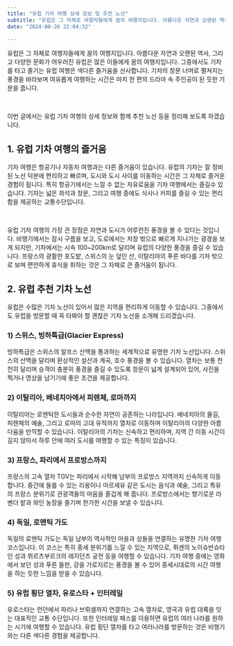 ```yaml
---
title: "유럽 기차 여행 상세 정보 및 추천 노선"
subtitle: "유럽은 그 자체로 여행자들에게 꿈의 여행지입니다. 아름다운 자연과 오랜된 역사, 그리고 다양한 문화가 어우러진 유럽은 많은 이들에게 꿈의 여행지입니다. 그중에서도 기차를 타고 즐기는 유럽 여행은 색다른 즐거움을 선사합니다. 기차의 창문 너머로 펼쳐지는 풍경을 바라보며 여유롭게 여행하는 시간은 마치 한 편의 드라마 속 주인공이 된 듯한 기분을 줍니다. 이번 글에서는 유럽 기차 여행의 상세 정보와 함께 추천 노선 등을 정리해 보도록 하겠습니다."
date: "2024-08-26 22:04:32"

---
```




<p>유럽은 그 자체로 여행자들에게 꿈의 여행지입니다. 아름다운 자연과 오랜된 역사, 그리고 다양한 문화가 어우러진 유럽은 많은 이들에게 꿈의 여행지입니다. 그중에서도 기차를 타고 즐기는 유럽 여행은 색다른 즐거움을 선사합니다. 기차의 창문 너머로 펼쳐지는 풍경을 바라보며 여유롭게 여행하는 시간은 마치 한 편의 드라마 속 주인공이 된 듯한 기분을 줍니다.</p>
<br />
<p>이번 글에서는 유럽 기차 여행의 상세 정보와 함께 추천 노선 등을 정리해 보도록 하겠습니다.</p>

<h2>1. 유럽 기차 여행의 즐거움</h2>
<p>기차 여행은 항공기나 자동차 여행과는 다른 즐거움이 있습니다. 유럽의 기차는 잘 정비된 노선 덕분에 편리하고 빠르며, 도시와 도시 사이를 이동하는 시간은 그 자체로 즐거운 경험이 됩니다. 특히 항공기에서는 느낄 수 없는 자유로움을 기차 여행에서는 즐길수 있습니다. 기차는 넓은 좌석과 창문, 그리고 여행 중에도 식사나 커피를 즐길 수 있는 편리함을 제공하는 교통수단입니다.</p>
<br />
<p>유럽 기차 여행의 가장 큰 장점은 자연과 도시가 어루런진 풍경을 볼 수 있다는 것입니다. 비행기에서는 잠시 구름을 보고, 도로에서는 차창 밖으로 빠르게 지나가는 광경을 보게 되지만, 기차에서는 시속 100~200km로 달리며 유럽의 다양한 풍경을 즐길 수 있습니다. 프랑스의 광활한 포도밭, 스위스의 눈 덮인 산, 이탈리아의 푸른 바다를 기차 밖으로 보며 편안하게 휴식을 취하는 것은 그 자체로 큰 즐거움이 됩니다.</p>


<h2>2. 유럽 추천 기차 노선</h2>
<p>유럽은 수많은 기차 노선이 있어서 많은 지역을 편리하게 이동할 수 있습니다. 그중에서도 유럽을 방문할 때 꼭 타봐야 할 괜찮은 기차 노선을 소개해 드리겠습니다.</p>

<h3>1) 스위스, 빙하특급(Glacier Express)</h3>
<p>빙하특급은 스위스의 알프스 산맥을 통과하는 세계적으로 유명한 기차 노선입니다. 스위스의 산맥을 달리며 환상적인 설산과 계곡, 호수 풍경을 볼 수 있습니다. 열차는 보통 천천히 달리며 승객이 충분히 풍경을 즐길 수 있도록 창문이 넓게 설계되어 있어, 사진을 찍거나 영상을 남기기에 좋은 조건을 제공합니다.</p>

<h3>2) 이탈리아, 베네치아에서 피렌체, 로마까지</h3>
<p>이탈리아는 로맨틱한 도시들과 순수한 자연이 공존하는 나라입니다. 베네치아의 물길, 피렌체의 예술, 그리고 로마의 고대 유적까지 열차로 이동하며 이탈리아의 다양한 아름다움을 만끽할 수 있습니다. 이탈리아의 기차는 신속하고 편리하며, 지역 간 이동 시간이 길지 않아서 하루 안에 여러 도시를 여행할 수 있는 특징이 있습니다.</p>

<h3>3) 프랑스, 파리에서 프로방스까지</h3>
<p>프랑스의 고속 열차 TGV는 파리에서 시작해 남부의 프로방스 지역까지 신속하게 이동합니다. 중간에 들를 수 있는 리옹이나 마르세유 같은 도시는 음식과 예술, 그리고 특유의 프랑스 분위기로 관광객들의 마음을 즐겁게 해 줍니다. 프로방스에서는 향기로운 라벤더 밭과 와인 농장을 즐기며 한가한 시간을 보낼 수 있습니다.</p>

<h3>4) 독일, 로맨틱 가도</h3>
<p>독일의 로맨틱 가도는 독일 남부의 역사적인 마을과 성들을 연결하는 유명한 기차 여행 코스입니다. 이 코스는 특히 중세 분위기를 느낄 수 있는 지역으로, 퓌센의 노이슈반슈타인 성과 뷔르츠부르크의 레지던츠 궁전 등을 여행할 수 있습니다. 기차 여행 중에는 영화에서 보던 성과 푸른 들판, 강을 가로지르는 풍경을 볼 수 있어 중세시대로의 시간 여행을 하는 듯한 느낌을 받을 수 있습니다.</p>

<h3>5) 유럽 횡단 열차, 유로스타 + 인터레일</h3>
<p>유로스타는 런던에서 파리나 브뤼셀까지 연결하는 고속 열차로, 영국과 유럽 대륙을 잇는 대표적인 교통 수단입니다. 또한 인터레일 패스를 이용하면 유럽의 여러 나라를 원하는 시기에 여행할 수 있습니다. 유럽 횡단 열차를 타고 여러나라를 방문하는 것은 비행기와는 다른 색다른 경험을 제공합니다.</p>
